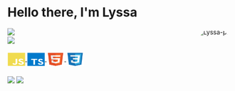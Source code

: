 # Hello there, I'm Lyssa

<div>
  <a href="https://github.com/lyssautida">
  <img height="180em" src="https://github-readme-stats.vercel.app/api?username=lyssautida&show_icons=true&theme=dracula&include_all_commits=true&count_private=true"/>
    <img align="right" alt="Lyssa-pic" height="150" style="border-radius:50px;" src="https://cdn.discordapp.com/attachments/923758111179808849/959679019899555850/download20220406010109.png">
</div>
  <img height="180em" src="https://github-readme-stats.vercel.app/api/top-langs/?username=lyssautida&layout=compact&langs_count=7&theme=dracula"/>
</div>         

<div style="display: inline_block"><br>
  <img align="center" alt="Js" height="30" width="40" src="https://raw.githubusercontent.com/devicons/devicon/master/icons/javascript/javascript-plain.svg">
  <img align="center" alt="Ts" height="30" width="40" src="https://raw.githubusercontent.com/devicons/devicon/master/icons/typescript/typescript-plain.svg">
  <img align="center" alt="HTML" height="30" width="40" src="https://raw.githubusercontent.com/devicons/devicon/master/icons/html5/html5-original.svg">
  <img align="center" alt="CSS" height="30" width="40" src="https://raw.githubusercontent.com/devicons/devicon/master/icons/css3/css3-original.svg">
  
  
  
  ###
  
 
  
  <a href = "mailto:lyssamailbox@gmail.com"><img src="https://img.shields.io/badge/-Gmail-%23333?style=for-the-badge&logo=gmail&logoColor=white" target="_blank"></a>
  <a href="https://www.linkedin.com/in/lyssautida" target="_blank"><img src="https://img.shields.io/badge/-LinkedIn-%230077B5?style=for-the-badge&logo=linkedin&logoColor=white" target="_blank"></a> 


<!---
lyssautida/lyssautida is a ✨ special ✨ repository because its `README.md` (this file) appears on your GitHub profile.
You can click the Preview link to take a look at your changes.
--->
